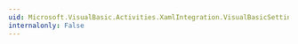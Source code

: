 ```yaml
---
uid: Microsoft.VisualBasic.Activities.XamlIntegration.VisualBasicSettingsValueSerializer
internalonly: False
---
```

